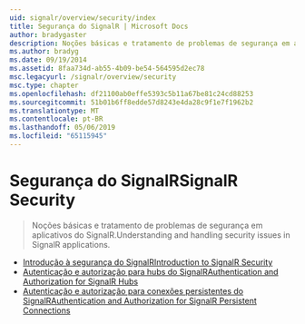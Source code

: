 ```yaml
---
uid: signalr/overview/security/index
title: Segurança do SignalR | Microsoft Docs
author: bradygaster
description: Noções básicas e tratamento de problemas de segurança em aplicativos do SignalR.
ms.author: bradyg
ms.date: 09/19/2014
ms.assetid: 8faa734d-ab55-4b09-be54-564595d2ec78
msc.legacyurl: /signalr/overview/security
msc.type: chapter
ms.openlocfilehash: df21100ab0effe5393c5b11a67be81c24cd88253
ms.sourcegitcommit: 51b01b6ff8edde57d8243e4da28c9f1e7f1962b2
ms.translationtype: MT
ms.contentlocale: pt-BR
ms.lasthandoff: 05/06/2019
ms.locfileid: "65115945"
---
```

# <a name="signalr-security"></a><span data-ttu-id="c53a8-103">Segurança do SignalR</span><span class="sxs-lookup"><span data-stu-id="c53a8-103">SignalR Security</span></span>

> <span data-ttu-id="c53a8-104">Noções básicas e tratamento de problemas de segurança em aplicativos do SignalR.</span><span class="sxs-lookup"><span data-stu-id="c53a8-104">Understanding and handling security issues in SignalR applications.</span></span>

- [<span data-ttu-id="c53a8-105">Introdução à segurança do SignalR</span><span class="sxs-lookup"><span data-stu-id="c53a8-105">Introduction to SignalR Security</span></span>](introduction-to-security.md)
- [<span data-ttu-id="c53a8-106">Autenticação e autorização para hubs do SignalR</span><span class="sxs-lookup"><span data-stu-id="c53a8-106">Authentication and Authorization for SignalR Hubs</span></span>](hub-authorization.md)
- [<span data-ttu-id="c53a8-107">Autenticação e autorização para conexões persistentes do SignalR</span><span class="sxs-lookup"><span data-stu-id="c53a8-107">Authentication and Authorization for SignalR Persistent Connections</span></span>](persistent-connection-authorization.md)

